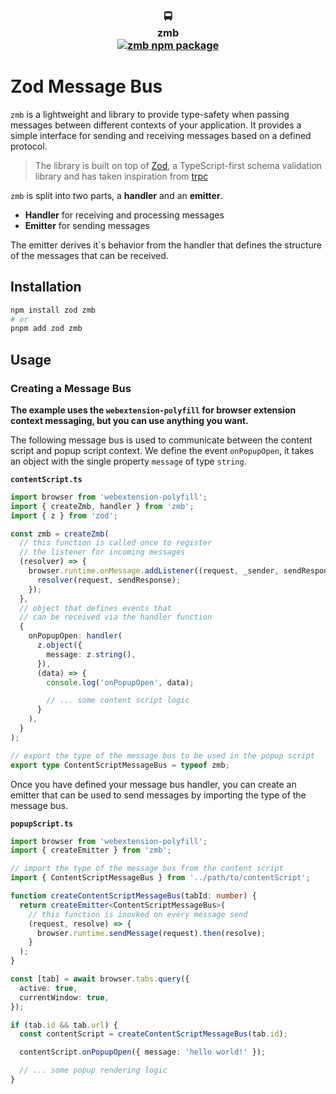 <div align="center">
  <h3>
    🚍
    <br />
    zmb
    <br />
    <a href="https://www.npmjs.com/package/zmb">
      <img src="https://img.shields.io/npm/v/zmb.svg" alt="zmb npm package" />
    </a>
  </h3>
</div>

# Zod Message Bus

`zmb` is a lightweight and library to provide type-safety when passing messages between different contexts of your application.
It provides a simple interface for sending and receiving messages based on a defined protocol.

> The library is built on top of [Zod](https://github.com/colinhacks/zod), a TypeScript-first schema validation library and has taken inspiration from [trpc](https://github.com/trpc/trpc)

`zmb` is split into two parts, a **handler** and an **emitter**.

- **Handler** for receiving and processing messages
- **Emitter** for sending messages

The emitter derives it´s behavior from the handler that defines the structure of the messages that can be received.

## Installation

```sh
npm install zod zmb
# or
pnpm add zod zmb
```

## Usage

### Creating a Message Bus

**The example uses the `webextension-polyfill` for browser extension context messaging, but you can use anything you want.**

The following message bus is used to communicate between the content script and popup script context.
We define the event `onPopupOpen`, it takes an object with the single property `message` of type `string`.

**`contentScript.ts`**

```typescript
import browser from 'webextension-polyfill';
import { createZmb, handler } from 'zmb';
import { z } from 'zod';

const zmb = createZmb(
  // this function is called once to register
  // the listener for incoming messages
  (resolver) => {
    browser.runtime.onMessage.addListener((request, _sender, sendResponse) => {
      resolver(request, sendResponse);
    });
  },
  // object that defines events that
  // can be received via the handler function
  {
    onPopupOpen: handler(
      z.object({
        message: z.string(),
      }),
      (data) => {
        console.log('onPopupOpen', data);

        // ... some content script logic
      }
    ),
  }
);

// export the type of the message bus to be used in the popup script
export type ContentScriptMessageBus = typeof zmb;
```

Once you have defined your message bus handler, you can create an emitter that can be used to send messages by importing the type of the message bus.

**`popupScript.ts`**

```typescript
import browser from 'webextension-polyfill';
import { createEmitter } from 'zmb';

// import the type of the message bus from the content script
import { ContentScriptMessageBus } from '../path/to/contentScript';

function createContentScriptMessageBus(tabId: number) {
  return createEmitter<ContentScriptMessageBus>(
    // this function is inovked on every message send
    (request, resolve) => {
      browser.runtime.sendMessage(request).then(resolve);
    }
  );
}

const [tab] = await browser.tabs.query({
  active: true,
  currentWindow: true,
});

if (tab.id && tab.url) {
  const contentScript = createContentScriptMessageBus(tab.id);

  contentScript.onPopupOpen({ message: 'hello world!' });

  // ... some popup rendering logic
}
```
